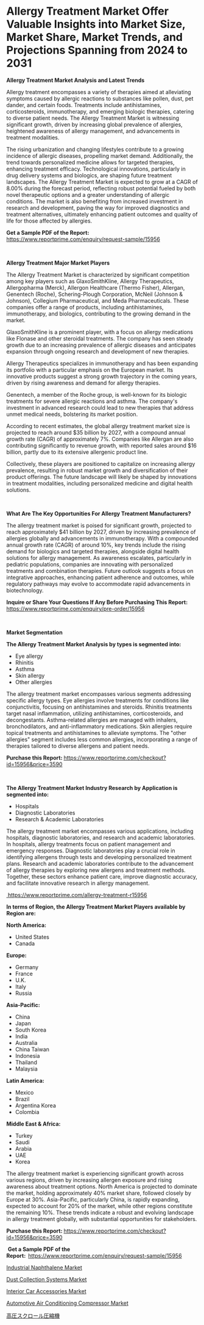 <p><h1>Allergy Treatment Market Offer Valuable Insights into Market Size, Market Share, Market Trends, and Projections Spanning from 2024 to 2031</h1></p><p><strong>Allergy Treatment Market Analysis and Latest Trends</strong></p>
<p><p>Allergy treatment encompasses a variety of therapies aimed at alleviating symptoms caused by allergic reactions to substances like pollen, dust, pet dander, and certain foods. Treatments include antihistamines, corticosteroids, immunotherapy, and emerging biologic therapies, catering to diverse patient needs. The Allergy Treatment Market is witnessing significant growth, driven by increasing global prevalence of allergies, heightened awareness of allergy management, and advancements in treatment modalities. </p><p>The rising urbanization and changing lifestyles contribute to a growing incidence of allergic diseases, propelling market demand. Additionally, the trend towards personalized medicine allows for targeted therapies, enhancing treatment efficacy. Technological innovations, particularly in drug delivery systems and biologics, are shaping future treatment landscapes. The Allergy Treatment Market is expected to grow at a CAGR of 8.00% during the forecast period, reflecting robust potential fueled by both novel therapeutic options and a greater understanding of allergic conditions. The market is also benefiting from increased investment in research and development, paving the way for improved diagnostics and treatment alternatives, ultimately enhancing patient outcomes and quality of life for those affected by allergies.</p></p>
<p><strong>Get a Sample PDF of the Report:&nbsp;</strong> <a href="https://www.reportprime.com/enquiry/request-sample/15956">https://www.reportprime.com/enquiry/request-sample/15956</a></p>
<p>&nbsp;</p>
<p><strong>Allergy Treatment Major Market Players</strong></p>
<p><p>The Allergy Treatment Market is characterized by significant competition among key players such as GlaxoSmithKline, Allergy Therapeutics, Allergopharma (Merck), Allergon Healthcare (Thermo Fisher), Allergan, Genentech (Roche), Schering-Plough Corporation, McNeil (Johnson & Johnson), Collegium Pharmaceutical, and Meda Pharmaceuticals. These companies offer a range of products, including antihistamines, immunotherapy, and biologics, contributing to the growing demand in the market.</p><p>GlaxoSmithKline is a prominent player, with a focus on allergy medications like Flonase and other steroidal treatments. The company has seen steady growth due to an increasing prevalence of allergic diseases and anticipates expansion through ongoing research and development of new therapies.</p><p>Allergy Therapeutics specializes in immunotherapy and has been expanding its portfolio with a particular emphasis on the European market. Its innovative products suggest a strong growth trajectory in the coming years, driven by rising awareness and demand for allergy therapies.</p><p>Genentech, a member of the Roche group, is well-known for its biologic treatments for severe allergic reactions and asthma. The company's investment in advanced research could lead to new therapies that address unmet medical needs, bolstering its market position.</p><p>According to recent estimates, the global allergy treatment market size is projected to reach around $35 billion by 2027, with a compound annual growth rate (CAGR) of approximately 7%. Companies like Allergan are also contributing significantly to revenue growth, with reported sales around $16 billion, partly due to its extensive allergenic product line.</p><p>Collectively, these players are positioned to capitalize on increasing allergy prevalence, resulting in robust market growth and diversification of their product offerings. The future landscape will likely be shaped by innovations in treatment modalities, including personalized medicine and digital health solutions.</p></p>
<p>&nbsp;</p>
<p><strong>What Are The Key Opportunities For Allergy Treatment Manufacturers?</strong></p>
<p><p>The allergy treatment market is poised for significant growth, projected to reach approximately $41 billion by 2027, driven by increasing prevalence of allergies globally and advancements in immunotherapy. With a compounded annual growth rate (CAGR) of around 10%, key trends include the rising demand for biologics and targeted therapies, alongside digital health solutions for allergy management. As awareness escalates, particularly in pediatric populations, companies are innovating with personalized treatments and combination therapies. Future outlook suggests a focus on integrative approaches, enhancing patient adherence and outcomes, while regulatory pathways may evolve to accommodate rapid advancements in biotechnology.</p></p>
<p><strong>Inquire or Share Your Questions If Any Before Purchasing This Report:</strong> <a href="https://www.reportprime.com/enquiry/pre-order/15956">https://www.reportprime.com/enquiry/pre-order/15956</a></p>
<p>&nbsp;</p>
<p><strong>Market Segmentation</strong></p>
<p><strong>The Allergy Treatment Market Analysis by types is segmented into:</strong></p>
<p><ul><li>Eye allergy</li><li>Rhinitis</li><li>Asthma</li><li>Skin allergy</li><li>Other allergies</li></ul></p>
<p><p>The allergy treatment market encompasses various segments addressing specific allergy types. Eye allergies involve treatments for conditions like conjunctivitis, focusing on antihistamines and steroids. Rhinitis treatments target nasal inflammation, utilizing antihistamines, corticosteroids, and decongestants. Asthma-related allergies are managed with inhalers, bronchodilators, and anti-inflammatory medications. Skin allergies require topical treatments and antihistamines to alleviate symptoms. The "other allergies" segment includes less common allergies, incorporating a range of therapies tailored to diverse allergens and patient needs.</p></p>
<p><strong>Purchase this Report:&nbsp;</strong><a href="https://www.reportprime.com/checkout?id=15956&price=3590">https://www.reportprime.com/checkout?id=15956&price=3590</a></p>
<p>&nbsp;</p>
<p><strong>The Allergy Treatment Market Industry Research by Application is segmented into:</strong></p>
<p><ul><li>Hospitals</li><li>Diagnostic Laboratories</li><li>Research & Academic Laboratories</li></ul></p>
<p><p>The allergy treatment market encompasses various applications, including hospitals, diagnostic laboratories, and research and academic laboratories. In hospitals, allergy treatments focus on patient management and emergency responses. Diagnostic laboratories play a crucial role in identifying allergens through tests and developing personalized treatment plans. Research and academic laboratories contribute to the advancement of allergy therapies by exploring new allergens and treatment methods. Together, these sectors enhance patient care, improve diagnostic accuracy, and facilitate innovative research in allergy management.</p></p>
<p><a href="https://www.reportprime.com/allergy-treatment-r15956">&nbsp;https://www.reportprime.com/allergy-treatment-r15956</a></p>
<p><strong>In terms of Region, the Allergy Treatment Market Players available by Region are:</strong></p>
<p>
    <p> <strong> North America: </strong>
        <ul>
            <li>United States</li>
            <li>Canada</li>
        </ul>
        </p> 
    <p> <strong> Europe: </strong>
        <ul>
            <li>Germany</li>
            <li>France</li>
            <li>U.K.</li>
            <li>Italy</li>
            <li>Russia</li>
        </ul>
        </p> 
    <p> <strong> Asia-Pacific: </strong>
        <ul>
            <li>China</li>
            <li>Japan</li>
            <li>South Korea</li>
            <li>India</li>
            <li>Australia</li>
            <li>China Taiwan</li>
            <li>Indonesia</li>
            <li>Thailand</li>
            <li>Malaysia</li>
        </ul>
        </p> 
    <p> <strong> Latin America: </strong>
        <ul>
            <li>Mexico</li>
            <li>Brazil</li>
            <li>Argentina Korea</li>
            <li>Colombia</li>
        </ul>
        </p> 
    <p> <strong> Middle East & Africa: </strong>
        <ul>
            <li>Turkey</li>
            <li>Saudi</li>
            <li>Arabia</li>
            <li>UAE</li>
            <li>Korea</li>
        </ul>
    </p>
    </p>
<p><p>The allergy treatment market is experiencing significant growth across various regions, driven by increasing allergen exposure and rising awareness about treatment options. North America is projected to dominate the market, holding approximately 40% market share, followed closely by Europe at 30%. Asia-Pacific, particularly China, is rapidly expanding, expected to account for 20% of the market, while other regions constitute the remaining 10%. These trends indicate a robust and evolving landscape in allergy treatment globally, with substantial opportunities for stakeholders.</p></p>
<p><strong>Purchase this Report: </strong><a href="https://www.reportprime.com/checkout?id=15956&price=3590">https://www.reportprime.com/checkout?id=15956&price=3590</a></p>
<p>&nbsp;<strong>Get a Sample PDF of the Report:&nbsp;&nbsp;</strong><a href="https://www.reportprime.com/enquiry/request-sample/15956">https://www.reportprime.com/enquiry/request-sample/15956</a></p>
<p><strong></strong></p>
<p><p><a href="https://medium.com/@soloncarter1970/the-industrial-naphthalene-market-has-grown-significantly-as-a-result-of-several-important-causes-9cffbf1eb60d">Industrial Naphthalene Market</a></p><p><a href="https://www.linkedin.com/pulse/comprehensive-analysis-global-dust-collection-systems-market-3gmhf?trackingId=s71rB7oUQvmaSsHo%2FSqgmA%3D%3D">Dust Collection Systems Market</a></p><p><a href="https://issuu.com/reportprime-2/docs/interior-car-accessories-market-siz_f2cc017e878826">Interior Car Accessories Market</a></p><p><a href="https://issuu.com/reportprime-2/docs/automotive-air-conditioning-compres_e153a14170a981">Automotive Air Conditioning Compressor Market</a></p><p><a href="https://medium.com/@rosaleen41t7a/high-pressure-scroll-compressor-market-%E3%81%AE%E3%82%B0%E3%83%AD%E3%83%BC%E3%83%90%E3%83%AB%E5%B8%82%E5%A0%B4%E6%A6%82%E8%A6%81%E3%81%AF-%E4%B8%96%E7%95%8C%E3%81%8A%E3%82%88%E3%81%B3%E4%B8%BB%E8%A6%81%E5%B8%82%E5%A0%B4%E3%81%AB%E3%81%8A%E3%81%91%E3%82%8B%E6%A5%AD%E7%95%8C%E3%81%AB%E5%BD%B1%E9%9F%BF%E3%82%92%E4%B8%8E%E3%81%88%E3%82%8B%E4%B8%BB%E8%A6%81%E3%81%AA%E3%83%88%E3%83%AC%E3%83%B3%E3%83%89%E3%81%AB%E3%81%A4%E3%81%84%E3%81%A6-%E7%8B%AC%E8%87%AA%E3%81%AE%E8%A6%96%E7%82%B9%E3%82%92%E6%8F%90%E4%BE%9B%E3%81%97%E3%81%BE%E3%81%99-f3611c4f447c">高圧スクロール圧縮機</a></p></p>